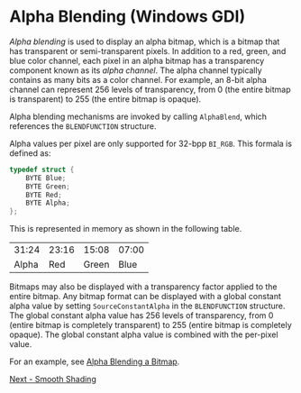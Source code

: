 <!-- https://docs.microsoft.com/en-us/windows/win32/gdi/alpha-blending -->

# Alpha Blending (Windows GDI)

_Alpha blending_ is used to display an alpha bitmap, which is a bitmap that has transparent or semi-transparent pixels. In addition to a red, green, and blue color channel, each pixel in an alpha bitmap has a transparency component known as its _alpha channel_. The alpha channel typically contains as many bits as a color channel. For example, an 8-bit alpha channel can represent 256 levels of transparency, from 0 (the entire bitmap is transparent) to 255 (the entire bitmap is opaque).

Alpha blending mechanisms are invoked by calling `AlphaBlend`, which references the `BLENDFUNCTION` structure.

Alpha values per pixel are only supported for 32-bpp `BI_RGB`. This formala is defined as:

```c
typedef struct {
    BYTE Blue;
    BYTE Green;
    BYTE Red;
    BYTE Alpha;
};
```

This is represented in memory as shown in the following table.

| | | | |
|-|-|-|-|
| 31:24 | 23:16 | 15:08 | 07:00 |
| Alpha | Red | Green | Blue |

Bitmaps may also be displayed with a transparency factor applied to the entire bitmap. Any bitmap format can be displayed with a global constant alpha value by setting `SourceConstantAlpha` in the `BLENDFUNCTION` structure. The global constant alpha value has 256 levels of transparency, from 0 (entire bitmap is completely transparent) to 255 (entire bitmap is completely opaque). The global constant alpha value is combined with the per-pixel value.

For an example, see [Alpha Blending a Bitmap](../using-bitmaps/alpha-blending-a-bitmap.md).

<!-- END -->

[Next - Smooth Shading](./smooth-shading.md)
